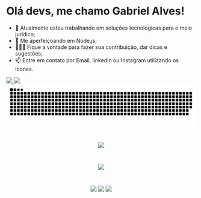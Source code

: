 
# Olá devs, me chamo Gabriel Alves! 


- 🔭 Atualmente estou trabalhando em soluções tecnologicas para o meio jurídico;
- 🌱 Me aperfeiçoando em Node.js;
- 🧑‍🤝‍🧑 Fique a vontade para fazer sua contribuição, dar dicas e sugestões;
- 📫 Entre em contato por Email, linkedIn ou Instagram utilizando os icones.

<div>
<a href="https://github.com/Gabriel-Alves-dev">
<img loading="lazy" height="180em" src="https://github-readme-stats.vercel.app/api/top-langs/?username=Gabriel-Alves-dev&layout=compact&langs_count=7&theme=dark"/>
<img loading="lazy" height="180em" src="https://github-readme-stats.vercel.app/api?username=Gabriel-Alves-dev&show_icons=true&theme=dark&include_all_commits=true&count_private=true"/>
    
</div>
    
<div align="center" >
    
<picture>
  <source media="(prefers-color-scheme: dark)" srcset="https://raw.githubusercontent.com/platane/platane/output/github-contribution-grid-snake-dark.svg">
  <source media="(prefers-color-scheme: light)" srcset="https://raw.githubusercontent.com/platane/platane/output/github-contribution-grid-snake.svg">
  <img alt="github contribution grid snake animation" src="https://raw.githubusercontent.com/platane/platane/output/github-contribution-grid-snake.svg">
</picture>

#
<a href="https://skillicons.dev" >
  <img src="https://skillicons.dev/icons?i=git,vscode,javascript,css,html,react,nodejs,express,figma,github,linux,postman,bootstrap,mysql" />
</a>

#

<div align="center" >
     <img src="https://github-profile-trophy.vercel.app/?username=Gabriel-Alves-dev&row=1&column=6&theme=dracula&margin-w=15&margin-h=15"/>
  </div>

#

<div> 
  <a href = "mailto:gabrielm.alvesdev@gmail.com"><img src="https://img.shields.io/badge/-Gmail-%23333?style=for-the-badge&logo=gmail&logoColor=white" target="_blank"></a>
  <a href="https://www.linkedin.com/in/gabriel-alves-787208250/" target="_blank"><img src="https://img.shields.io/badge/-LinkedIn-%230077B5?style=for-the-badge&logo=linkedin&logoColor=white" target="_blank"></a> 
  <a href="https://www.instagram.com/alves_gb021/" target="_blank"><img src="https://img.shields.io/badge/-Instagram-%23E4405F?style=for-the-badge&logo=instagram&logoColor=white" target="_blank"></a>
</div>

